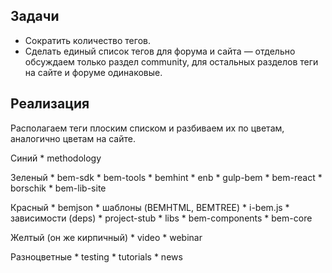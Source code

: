 ## Задачи

* Сократить количество тегов.
* Сделать единый список тегов для форума и сайта — отдельно обсуждаем только раздел community, для остальных разделов теги на сайте и форуме одинаковые.

## Реализация

Располагаем теги плоским списком и разбиваем их по цветам, аналогично цветам на сайте.

Синий 
	* methodology

Зеленый
	* bem-sdk 
	* bem-tools
	* bemhint 
	* enb 
	* gulp-bem
    * bem-react
	* borschik
	* bem-lib-site

Красный
	* bemjson
	* шаблоны (BEMHTML, BEMTREE)
	* i-bem.js
	* зависимости (deps)
	* project-stub
	* libs 
	* bem-components
	* bem-core

Желтый (он же кирпичный) 
	* video
	* webinar

Разноцветные
	* testing
	* tutorials
	* news
